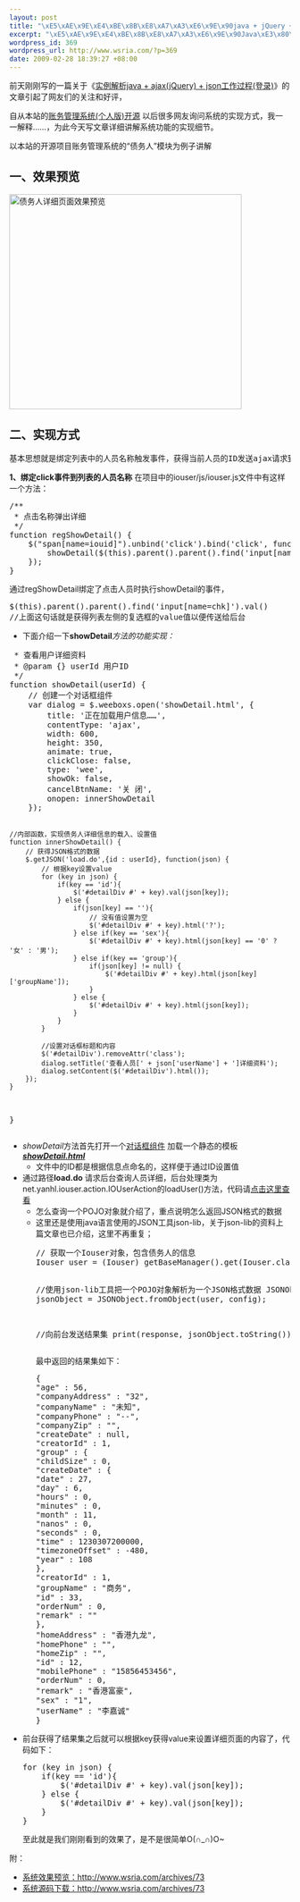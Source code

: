 ```yaml
--- 
layout: post
title: "\xE5\xAE\x9E\xE4\xBE\x8B\xE8\xA7\xA3\xE6\x9E\x90java + jQuery + json\xE5\xB7\xA5\xE4\xBD\x9C\xE8\xBF\x87\xE7\xA8\x8B(\xE8\x8E\xB7\xE5\x8F\x96JSON\xE6\x95\xB0\xE6\x8D\xAE)"
excerpt: "\xE5\xAE\x9E\xE4\xBE\x8B\xE8\xA7\xA3\xE6\x9E\x90Java\xE3\x80\x81jQuery\xE5\x89\x8D\xE5\x90\x8E\xE5\x8F\xB0\xE4\xBD\xBF\xE7\x94\xA8JSON\xE6\x95\xB0\xE6\x8D\xAE\xE4\xBA\xA4\xE4\xBA\x92\xE8\xBF\x87\xE7\xA8\x8B"
wordpress_id: 369
wordpress_url: http://www.wsria.com/?p=369
date: 2009-02-28 18:39:27 +08:00
---
```

前天刚刚写的一篇关于《<a title=" 实例解析java + ajax(jQuery) + json工作过程(登录) " href="http://www.wsria.com/archives/300" target="_blank">实例解析java + ajax(jQuery) + json工作过程(登录)</a>》的文章引起了网友们的关注和好评，

<!--more-->自从本站的<a title="查看关于账务系统的文章" href="http://www.wsria.com/finance" target="_blank">账务管理系统(个人版)开源</a> 以后很多网友询问系统的实现方式，我一一解释……，为此今天写文章详细讲解系统功能的实现细节。

以本站的开源项目账务管理系统的“债务人”模块为例子讲解
<h2>一、效果预览</h2>
<img class="size-full wp-image-387" title="userdetail1" src="http://www.kafeitu.me/files/2009/02/userdetail1.png" alt="债务人详细页面效果预览" width="416" height="385" />
<h2>二、实现方式</h2>
<pre>基本思想就是绑定列表中的人员名称触发事件，获得当前人员的ID发送ajax请求到后台，后台根据ID查询详细信息，返回JSON数据结果至前台，前台通过对话框组件显示人员详细</pre>
<strong>1、绑定click事件到列表的人员名称</strong>
在项目中的iouser/js/iouser.js文件中有这样一个方法：
<pre class="brush: js">/**
 * 点击名称弹出详细
 */
function regShowDetail() {
	$("span[name=iouid]").unbind('click').bind('click', function(){
		showDetail($(this).parent().parent().find('input[name=chk]').val());
	});
}</pre>
通过regShowDetail绑定了点击人员时执行showDetail的事件，
<pre class="brush: js">$(this).parent().parent().find('input[name=chk]').val()
//上面这句话就是获得列表左侧的复选框的value值以便传送给后台</pre>
<ul>
	<li>下面介绍一下<strong>showDetail</strong><em>方法的功能实现：</em></li>
</ul>
<pre class="brush: js"> * 查看用户详细资料
 * @param {} userId 用户ID
 */
function showDetail(userId) {
	// 创建一个对话框组件
	var dialog = $.weeboxs.open('showDetail.html', {
		title: '正在加载用户信息……',
		contentType: 'ajax',
		width: 600,
		height: 350,
		animate: true,
		clickClose: false,
		type: 'wee',
		showOk: false,
		cancelBtnName: '关 闭',
		onopen: innerShowDetail
	});

	//内部函数，实现债务人详细信息的载入、设置值
	function innerShowDetail() {
		// 获得JSON格式的数据
		$.getJSON('load.do',{id : userId}, function(json) {
			// 根据key设置value
			for (key in json) {
				if(key == 'id'){
					$('#detailDiv #' + key).val(json[key]);
				} else {
					if(json[key] == ''){
						// 没有值设置为空
						$('#detailDiv #' + key).html('?');
					} else if(key == 'sex'){
						$('#detailDiv #' + key).html(json[key] == '0' ? '女' : '男');
					} else if(key == 'group'){
						if(json[key] != null) {
							$('#detailDiv #' + key).html(json[key]['groupName']);
						}
					} else {
						$('#detailDiv #' + key).html(json[key]);
					}
				}
			}

			//设置对话框标题和内容
			$('#detailDiv').removeAttr('class');
			dialog.setTitle('查看人员[' + json['userName'] + ']详细资料');
			dialog.setContent($('#detailDiv').html());
		});
	}
}</pre>
<ul>
	<li><em>showDetail</em>方法首先打开一个<a title="本系统使用的对话框插件简介" href="http://www.wsria.com/archives/342" target="_blank">对话框组件</a> 加载一个静态的模板<a title="查看showDetail.html文件内容  on googlecode" href="http://code.google.com/p/finance-p/source/browse/branches/v1-Final/iouser/showDetail.html" target="_blank"><em><strong>showDetail.html</strong></em></a>
<ul>
	<li> 文件中的ID都是根据信息点命名的，这样便于通过ID设置值</li>
</ul>
</li>
	<li>通过路径<strong>load.do</strong> 请求后台查询人员详细，后台处理类为net.yanhl.iouser.action.IOUserAction的loadUser()方法，代码请<a title="加载人员详细的后台源码" href="http://code.google.com/p/finance-p/source/browse/branches/v1-Final/WEB-INF/src/net/yanhl/iouser/action/IOUserAction.java" target="_blank">点击这里查看</a>
<ul>
	<li> 怎么查询一个POJO对象就介绍了，重点说明怎么返回JSON格式的数据</li>
	<li>这里还是使用java语言使用的JSON工具json-lib，关于json-lib的资料上篇文章也已介绍，这里不再重复；
<pre lang="java">// 获取一个Iouser对象，包含债务人的信息
Iouser user = (Iouser) getBaseManager().get(Iouser.class, iouserId);

//使用json-lib工具把一个POJO对象解析为一个JSON格式数据
JSONObject jsonObject = JSONObject.fromObject(user, config);

//向前台发送结果集
print(response, jsonObject.toString());</pre>
最中返回的结果集如下：
<pre>{
"age" : 56,
"companyAddress" : "32",
"companyName" : "未知",
"companyPhone" : "--",
"companyZip" : "",
"createDate" : null,
"creatorId" : 1,
"group" : {
"childSize" : 0,
"createDate" : {
"date" : 27,
"day" : 6,
"hours" : 0,
"minutes" : 0,
"month" : 11,
"nanos" : 0,
"seconds" : 0,
"time" : 1230307200000,
"timezoneOffset" : -480,
"year" : 108
},
"creatorId" : 1,
"groupName" : "商务",
"id" : 33,
"orderNum" : 0,
"remark" : ""
},
"homeAddress" : "香港九龙",
"homePhone" : "",
"homeZip" : "",
"id" : 12,
"mobilePhone" : "15856453456",
"orderNum" : 0,
"remark" : "香港富豪",
"sex" : "1",
"userName" : "李嘉诚"
}</pre>
</li>
</ul>
</li>
	<li> 前台获得了结果集之后就可以根据key获得value来设置详细页面的内容了，代码如下：
<pre class="brush: js">for (key in json) {
	if(key == 'id'){
		$('#detailDiv #' + key).val(json[key]);
	} else {
		$('#detailDiv #' + key).val(json[key]);
	}
}</pre>
至此就是我们刚刚看到的效果了，是不是很简单O(∩_∩)O~</li>
</ul>
附：
<ul>
	<li><a href="http://www.wsria.com/archives/73" target="_blank">系统效果预览：http://www.wsria.com/archives/73</a></li>
	<li><a href="http://www.wsria.com/archives/73" target="_blank">系统源码下载：http://www.wsria.com/archives/73</a></li>
</ul>
